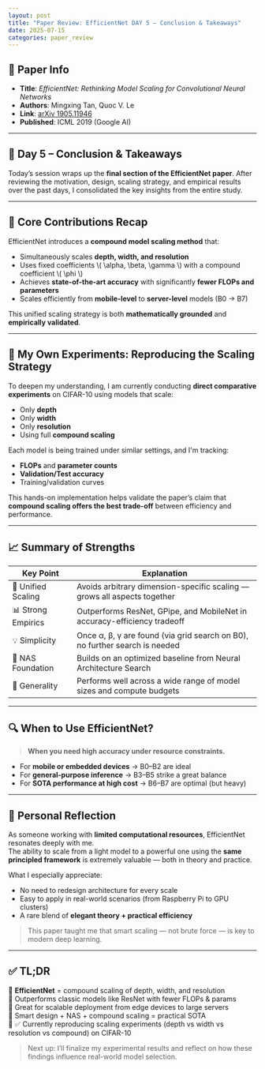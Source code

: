 ```yaml
---
layout: post
title: "Paper Review: EfficientNet DAY 5 – Conclusion & Takeaways"
date: 2025-07-15
categories: paper_review
---
```


## 📌 Paper Info

- **Title**: *EfficientNet: Rethinking Model Scaling for Convolutional Neural Networks*  
- **Authors**: Mingxing Tan, Quoc V. Le  
- **Link**: [arXiv 1905.11946](https://arxiv.org/abs/1905.11946)  
- **Published**: ICML 2019 (Google AI)

---

## 🧠 Day 5 – Conclusion & Takeaways

Today’s session wraps up the **final section of the EfficientNet paper**. After reviewing the motivation, design, scaling strategy, and empirical results over the past days, I consolidated the key insights from the entire study.

---

## 📌 Core Contributions Recap

EfficientNet introduces a **compound model scaling method** that:

- Simultaneously scales **depth, width, and resolution**  
- Uses fixed coefficients \\( \alpha, \beta, \gamma \\) with a compound coefficient \\( \phi \\)  
- Achieves **state-of-the-art accuracy** with significantly **fewer FLOPs and parameters**  
- Scales efficiently from **mobile-level** to **server-level** models (B0 → B7)

This unified scaling strategy is both **mathematically grounded** and **empirically validated**.

---

## 🧪 My Own Experiments: Reproducing the Scaling Strategy

To deepen my understanding, I am currently conducting **direct comparative experiments** on CIFAR-10 using models that scale:

- Only **depth**  
- Only **width**  
- Only **resolution**  
- Using full **compound scaling**

Each model is being trained under similar settings, and I'm tracking:
- **FLOPs** and **parameter counts**  
- **Validation/Test accuracy**  
- Training/validation curves

This hands-on implementation helps validate the paper’s claim that **compound scaling offers the best trade-off** between efficiency and performance.

---

## 📈 Summary of Strengths

| Key Point | Explanation |
|----------|-------------|
| 🔄 Unified Scaling | Avoids arbitrary dimension-specific scaling — grows all aspects together |
| 📊 Strong Empirics | Outperforms ResNet, GPipe, and MobileNet in accuracy-efficiency tradeoff |
| 💡 Simplicity | Once α, β, γ are found (via grid search on B0), no further search is needed |
| 🧱 NAS Foundation | Builds on an optimized baseline from Neural Architecture Search |
| 🧠 Generality | Performs well across a wide range of model sizes and compute budgets |

---

## 🔍 When to Use EfficientNet?

> **When you need high accuracy under resource constraints.**

- For **mobile or embedded devices** → B0–B2 are ideal  
- For **general-purpose inference** → B3–B5 strike a great balance  
- For **SOTA performance at high cost** → B6–B7 are optimal (but heavy)

---

## 💬 Personal Reflection

As someone working with **limited computational resources**, EfficientNet resonates deeply with me.  
The ability to scale from a light model to a powerful one using the **same principled framework** is extremely valuable — both in theory and practice.

What I especially appreciate:
- No need to redesign architecture for every scale  
- Easy to apply in real-world scenarios (from Raspberry Pi to GPU clusters)  
- A rare blend of **elegant theory + practical efficiency**

> This paper taught me that smart scaling — not brute force — is key to modern deep learning.

---

## ✅ TL;DR

📍 **EfficientNet** = compound scaling of depth, width, and resolution  
📍 Outperforms classic models like ResNet with fewer FLOPs & params  
📍 Great for scalable deployment from edge devices to large servers  
📍 Smart design + NAS + compound scaling = practical SOTA  
📍 ✅ Currently reproducing scaling experiments (depth vs width vs resolution vs compound) on CIFAR-10

> Next up: I’ll finalize my experimental results and reflect on how these findings influence real-world model selection.

